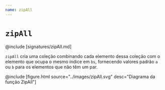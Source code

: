 ```yaml
---
name: zipAll
---
```


# `zipAll`

@include [signatures/zipAll.md]

`zipAll` cria uma coleção combinando cada elemento dessa coleção com o elemento que ocupa o mesmo índice em `bs`, fornecendo valores padrão `a` ou `b` para os elementos que não têm um par.

@include [figure.html source="../images/zipAll.svg" desc="Diagrama da função ZipAll"]
